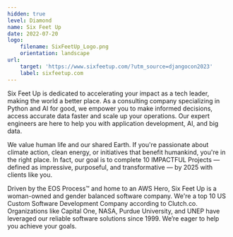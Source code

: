 ```yaml
---
hidden: true
level: Diamond
name: Six Feet Up
date: 2022-07-20
logo:
    filename: SixFeetUp_Logo.png
    orientation: landscape
url:
    target: 'https://www.sixfeetup.com/?utm_source=djangocon2023'
    label: sixfeetup.com
---
```

Six Feet Up is dedicated to accelerating your impact as a tech leader, making the world a better place. As a consulting company specializing in Python and AI for good, we empower you to make informed decisions, access accurate data faster and scale up your operations. Our expert engineers are here to help you with application development, AI, and big data.

We value human life and our shared Earth. If you're passionate about climate action, clean energy, or initiatives that benefit humankind, you're in the right place. In fact, our goal is to complete 10 IMPACTFUL Projects — defined as impressive, purposeful, and transformative — by 2025 with clients like you.

Driven by the EOS Process™ and home to an AWS Hero, Six Feet Up is a woman-owned and gender balanced software company. We're a top 10 US Custom Software Development Company according to Clutch.co. Organizations like Capital One, NASA, Purdue University, and UNEP have leveraged our reliable software solutions since 1999. We’re eager to help you achieve your goals.



